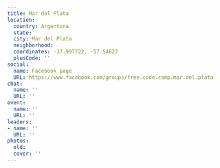 ```yaml
---
title: Mar del Plata
location:
  country: Argentina
  state: 
  city: Mar del Plata
  neighborhood: 
  coordinates: -37.997722, -57.54827
  plusCode: ''
social:
  name: Facebook page
  URL: https://www.facebook.com/groups/free.code.camp.mar.del.plata
chat:
  name: ''
  URL: ''
event:
  name: ''
  URL: ''
leaders:
- name: ''
  URL: ''
photos:
  old: 
  cover: ''
---
```

